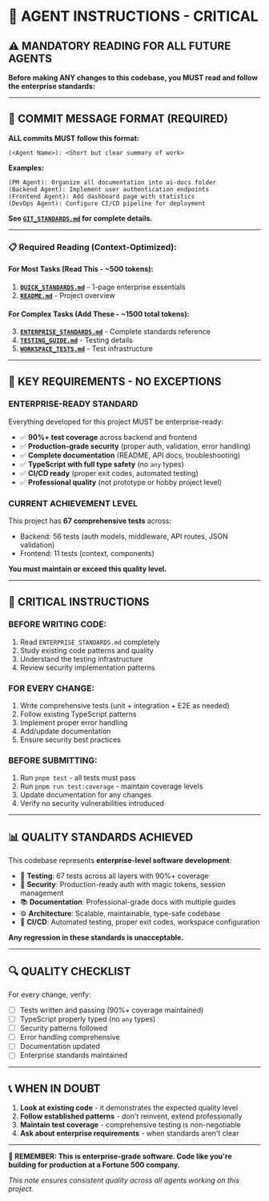 # 🤖 **AGENT INSTRUCTIONS - CRITICAL**

## ⚠️ **MANDATORY READING FOR ALL FUTURE AGENTS**

**Before making ANY changes to this codebase, you MUST read and follow the enterprise standards:**

---

## 📝 **COMMIT MESSAGE FORMAT (REQUIRED)**

**ALL commits MUST follow this format:**

```
(<Agent Name>): <Short but clear summary of work>
```

**Examples:**

```
(PM Agent): Organize all documentation into ai-docs folder
(Backend Agent): Implement user authentication endpoints
(Frontend Agent): Add dashboard page with statistics
(DevOps Agent): Configure CI/CD pipeline for deployment
```

**See [`GIT_STANDARDS.md`](./GIT_STANDARDS.md) for complete details.**

---

### 📋 **Required Reading (Context-Optimized):**

#### **For Most Tasks (Read This - ~500 tokens):**

1. **[`QUICK_STANDARDS.md`](./QUICK_STANDARDS.md)** - 1-page enterprise essentials
2. **[`README.md`](./README.md)** - Project overview

#### **For Complex Tasks (Add These - ~1500 total tokens):**

3. **[`ENTERPRISE_STANDARDS.md`](./ENTERPRISE_STANDARDS.md)** - Complete standards reference
4. **[`TESTING_GUIDE.md`](./TESTING_GUIDE.md)** - Testing details
5. **[`WORKSPACE_TESTS.md`](./WORKSPACE_TESTS.md)** - Test infrastructure

---

## 🎯 **KEY REQUIREMENTS - NO EXCEPTIONS**

### **ENTERPRISE-READY STANDARD**

Everything developed for this project MUST be enterprise-ready:

- ✅ **90%+ test coverage** across backend and frontend
- ✅ **Production-grade security** (proper auth, validation, error handling)
- ✅ **Complete documentation** (README, API docs, troubleshooting)
- ✅ **TypeScript with full type safety** (no `any` types)
- ✅ **CI/CD ready** (proper exit codes, automated testing)
- ✅ **Professional quality** (not prototype or hobby project level)

### **CURRENT ACHIEVEMENT LEVEL**

This project has **67 comprehensive tests** across:

- Backend: 56 tests (auth models, middleware, API routes, JSON validation)
- Frontend: 11 tests (context, components)

**You must maintain or exceed this quality level.**

---

## 🚨 **CRITICAL INSTRUCTIONS**

### **BEFORE WRITING CODE:**

1. Read `ENTERPRISE_STANDARDS.md` completely
2. Study existing code patterns and quality
3. Understand the testing infrastructure
4. Review security implementation patterns

### **FOR EVERY CHANGE:**

1. Write comprehensive tests (unit + integration + E2E as needed)
2. Follow existing TypeScript patterns
3. Implement proper error handling
4. Add/update documentation
5. Ensure security best practices

### **BEFORE SUBMITTING:**

1. Run `pnpm test` - all tests must pass
2. Run `pnpm run test:coverage` - maintain coverage levels
3. Update documentation for any changes
4. Verify no security vulnerabilities introduced

---

## 📊 **QUALITY STANDARDS ACHIEVED**

This codebase represents **enterprise-level software development**:

- 🎯 **Testing**: 67 tests across all layers with 90%+ coverage
- 🔐 **Security**: Production-ready auth with magic tokens, session management
- 📚 **Documentation**: Professional-grade docs with multiple guides
- ⚙️ **Architecture**: Scalable, maintainable, type-safe codebase
- 🚀 **CI/CD**: Automated testing, proper exit codes, workspace configuration

**Any regression in these standards is unacceptable.**

---

## 🔍 **QUALITY CHECKLIST**

For every change, verify:

- [ ] Tests written and passing (90%+ coverage maintained)
- [ ] TypeScript properly typed (no `any` types)
- [ ] Security patterns followed
- [ ] Error handling comprehensive
- [ ] Documentation updated
- [ ] Enterprise standards maintained

---

## 📞 **WHEN IN DOUBT**

1. **Look at existing code** - it demonstrates the expected quality level
2. **Follow established patterns** - don't reinvent, extend professionally
3. **Maintain test coverage** - comprehensive testing is non-negotiable
4. **Ask about enterprise requirements** - when standards aren't clear

---

**🏢 REMEMBER: This is enterprise-grade software. Code like you're building for production at a Fortune 500 company.**

_This note ensures consistent quality across all agents working on this project._
